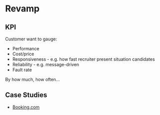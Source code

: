 # Revamp

## KPI

Customer want to gauge:

* Performance
* Cost/price
* Responsiveness - e.g. how fast recruiter present situation candidates
* Reliability - e.g. message-driven
* Fault rate

By how much, how often...

## Case Studies

* [Booking.com](https://medium.muz.li/booking-com-ux-case-study-7ffb39e54791)

